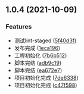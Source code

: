 ## 1.0.4 (2021-10-09)


### Features

* 测试lint-staged ([5f40d3f](https://github.com/mr-kings/tinyimg-scripts/commit/5f40d3f2eeedd9347bfb953c84651bb89d985c85))
* 发布完成 ([1eca196](https://github.com/mr-kings/tinyimg-scripts/commit/1eca196ea211c83e7570ef9cb8a9e30b53b63453))
* 工程初始化 ([7b6b512](https://github.com/mr-kings/tinyimg-scripts/commit/7b6b5122e21822829a2ba94e44dfe44a3bfe5b23))
* 脚本完结 ([adb9c19](https://github.com/mr-kings/tinyimg-scripts/commit/adb9c19d1c1b58bd43a1c2766c4d0beb725d6ff7))
* 脚本完结 ([ea672e7](https://github.com/mr-kings/tinyimg-scripts/commit/ea672e77e6cb5fc571b44d116867fe721c679905))
* 项目初始化完成 ([7de6338](https://github.com/mr-kings/tinyimg-scripts/commit/7de6338f724ff196d0e38f942e5f1fa68ae0eac2))
* 项目初始化完成 ([c47f598](https://github.com/mr-kings/tinyimg-scripts/commit/c47f598ea3133cef2c9cfa446058827a3c828862))



